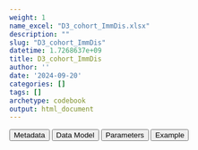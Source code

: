 ```yaml
---
weight: 1
name_excel: "D3_cohort_ImmDis.xlsx"
description: ""
slug: "D3_cohort_ImmDis"
datetime: 1.7268637e+09
title: D3_cohort_ImmDis
author: ''
date: '2024-09-20'
categories: []
tags: []
archetype: codebook
output: html_document
---
```


<script src="/rmarkdown-libs/core-js/shim.min.js"></script>
<script src="/rmarkdown-libs/react/react.min.js"></script>
<script src="/rmarkdown-libs/react/react-dom.min.js"></script>
<script src="/rmarkdown-libs/reactwidget/react-tools.umd.cjs"></script>
<script src="/rmarkdown-libs/htmlwidgets/htmlwidgets.js"></script>
<link href="/rmarkdown-libs/reactable/reactable.css" rel="stylesheet" />
<script src="/rmarkdown-libs/reactable-binding/reactable.js"></script>
<div class="tab">
<button class="tablinks" onclick="openCity(event, &#39;Metadata&#39;)" id="defaultOpen">Metadata</button>
<button class="tablinks" onclick="openCity(event, &#39;Data Model&#39;)">Data Model</button>
<button class="tablinks" onclick="openCity(event, &#39;Parameters&#39;)">Parameters</button>
<button class="tablinks" onclick="openCity(event, &#39;Example&#39;)">Example</button>
</div>
<div id="Metadata" class="tabcontent">
<div id="htmlwidget-1" class="reactable html-widget" style="width:auto;height:600px;"></div>
<script type="application/json" data-for="htmlwidget-1">{"x":{"tag":{"name":"Reactable","attribs":{"data":{"metadata_name":["Name of the dataset","Content of the dataset","Unit of observation","Dataset where the list of UoOs is fully listed and with 1 record per UoO","How many observations per UoO","NxUoO","Variables capturing the UoO","Primary key","Parameters",null,null,null,null,null,null,null,null,null,null,null],"metadata_content":["D3_cohort_{ImmDis}","Persons in the source population that have at least a code of {ImmDis} during study period, with selection crieria and date of entrance and start of followup in the cohort of each group of prompts","persons in the source population that have at least a code of {ImmDis} during the study petiod","itself","1","1","person_id","person_id","ImmDis",null,null,null,null,null,null,null,null,null,null,null]},"columns":[{"id":"metadata_name","name":"metadata_name","type":"character"},{"id":"metadata_content","name":"metadata_content","type":"character"}],"sortable":false,"searchable":true,"pagination":false,"highlight":true,"bordered":true,"striped":true,"style":{"maxWidth":1800},"height":"600px","dataKey":"de3af57700fcf524b9897d94f41aa151"},"children":[]},"class":"reactR_markup"},"evals":[],"jsHooks":[]}</script>
</div>
<div id="Data Model" class="tabcontent">
<div id="htmlwidget-2" class="reactable html-widget" style="width:auto;height:600px;"></div>
<script type="application/json" data-for="htmlwidget-2">{"x":{"tag":{"name":"Reactable","attribs":{"data":{"Varname":["person_id","study_entry_date","study_exit_date","has_not_a_code_in_the_study_period_{ImmDis}","exclude_because_exist_code_during_lookback_{ImmDis}","exclude_because_exist_exclusion_criterion_during_lookback_{ImmDis}","enter_cohort_{ImmDis}","cohort_entry_date_{ImmDis}","cause_for_not_entering_followup_{ImmDis}","entering_follow_up_postponed_{ImmDis}","entering_follow_up_{ImmDis}","start_follow_up_{ImmDis}","has_a_code_in_the_study_period_{ImmDis}_{group_of_prompt}","exclude_because_exist_code_during_lookback_{ImmDis}_{group_of_prompt}","exclude_because_exist_exclusion_criterion_during_lookback_{ImmDis}_{group_of_prompt}","enter_cohort_{ImmDis}_{group_of_prompt}","cohort_entry_date_{ImmDis}_{group_of_prompt}","cause_for_not_entering_followup_{ImmDis}_{group_of_prompt}","entering_follow_up_postponed_{ImmDis}_{group_of_prompt}","entering_follow_up_{ImmDis}_{group_of_prompt}"],"Description":[null,"start of the study period","end of the observation period","whether there is at least a code of {ImmDis} during the study period. Having this variable = 1 is the inclusion criterion in the UoOs of this dataset","during lookback there is a code of {ImmDis} (not an incident case)","additional exclusion criterion (presence during lookback of some treatments and/or diagnostic codes)","entrance in the cohort of {ImmDis}","date when the person is first found with {ImmDis}","reason why the persons does not enter follow up (if any)","if the person is vaccinated during the first 90 days after cohort_entry_date, then their entry is potsponed to 90 days after the vaccination (if vaccinated more than once in a 90-days window, the computation of 90 days is restarted)","whether the person enters follow up for {ImmDis}","date when the person enters the follow up for {ImmDis}","whether there is at least a code of {ImmDis} during the study period when restricted to {group_of_prompt}","during lookback there is a code of {ImmDis} (not an incident case)","additional exclusion criterion (presence during lookback of some treatments and/or diagnostic codes)","entrance in the cohort of {ImmDis}","date when the person is first found for {ImmDis} in the study period when the prompts are restricted to {group_of_prompt}","reason why the persons does not enter follow up (if any)  when the prompts are restricted to {group_of_prompt}","if the person is vaccinated during the first 90 days after cohort_entry_date, then  their entry is potsponed to 90 days after the vaccination (if vaccinated more than once in a 90-days window, the computation of 90 days is restarted)","whether the person enters follow up of {ImmDis} when the prompts are restricted to {group_of_prompt}"],"Format":[null,"date",null,"int","int","int","int",null,"int","int","int",null,"int","int","int","int",null,"int","int",null],"Vocabulary":[null,null,null,"0 = Not exclude\r\n1 = Exclude","0 = Not exclude\r\n1 = Exclude","0 = Not exclude\r\n1 = Exclude","0 = No\r\n1 = Yes",null,"0  = no reason, person enters follow-up\r\n1 = person exits the data source before 90 days while still alive\r\n2 = person dies before 90 days\r\n3 = …","0 = No\r\n1 = Yes","0 = No\r\n1 = Yes",null,"0 = Not exclude\r\n1 = Exclude","0 = Not exclude\r\n1 = Exclude","0 = Not exclude\r\n1 = Exclude","0 = No\r\n1 = Yes",null,"0  = no reason, person enters follow-up\r\n1 = person exits the data source before 90 days while still alive\r\n2 = person dies before 90 days\r\n3 = …\r\n9 = the person has not entered the cohort with when the prompts are restricted to {group_of_prompt}","0 = No\r\n1 = Yes",null],"Description / Notes":[null,null,null,null,null,"this is only defined for few values of {ImmDis}, see corresponding BRIDGE",null,null,null,null,null,null,null,null,"this is only defined for few values of {ImmDis}, see corresponding BRIDGE",null,null,null,null,null],"Parameters":[null,null,null,null,null,null,null,"ImmDis","ImmDis","ImmDis","ImmDis","ImmDis",null,null,null,null,"ImmDis group_of_prompt","ImmDis group_of_prompt","ImmDis group_of_prompt","ImmDis group_of_prompt"],"Source tables and variables":[null,null,null,null,null,null,null,null,null,null,null,null,null,null,null,null,null,null,null,null],"Retrieved":["yes","yes","yes",null,null,null,null,null,null,null,null,null,null,null,null,null,null,null,null,null],"Calculated":[null,null,null,"yes",null,null,null,"yes","yes","yes","yes","yes","yes",null,null,null,null,null,null,null],"Algorithm_id":[null,null,null,null,null,null,null,null,null,null,null,null,null,null,null,null,null,null,null,null],"Rule":[null,null,null,"exists code of {ImmDis} with date >= study_entry_date\r\n","exists code of {ImmDis} with date < study_entry_date then 1\r\n0 otherwise\r\n","only for selected diseases: exists code of additional exclusion criterion with date < study_entry_date and date >= study_entry_date - 365 then 1\r\n0 otherwise\r\n",null,null,null,"cohort_entry_date_{ImmDis} & if cause_for_not_entering_followup_{ImmDis} == 0 and exists vaccine_date >  cohort_entry_date_{ImmDis} & vaccine_date <= cohort_entry_date_{ImmDis} +90 then 1\r\n0 otherwise\r\n",null,"if  entering_follow_up_{ImmDis} == 1 & entering_follow_up_postponed_{ImmDis} == 0:\r\ncohort_entry_date_{ImmDis} + 90\r\notehwrsie if entering_follow_up_{ImmDis} == 1 & entering_follow_up_postponed_{ImmDis} == 1:\r\ndate of last vasscine in window of 90 days + 90\r\notherwise: null","exists code of {ImmDis} with date >= study_entry_date\r\n","exists code of {ImmDis} with date < study_entry_date then 1\r\n0 otherwise\r\n","only for selected diseases: exists code of additional exclusion criterion with date < study_entry_date and date >= study_entry_date - 365 then 1\r\n0 otherwise\r\n",null,null,null,null,null]},"columns":[{"id":"Varname","name":"Varname","type":"character"},{"id":"Description","name":"Description","type":"character"},{"id":"Format","name":"Format","type":"character"},{"id":"Vocabulary","name":"Vocabulary","type":"character"},{"id":"Description / Notes","name":"Description / Notes","type":"character"},{"id":"Parameters","name":"Parameters","type":"character"},{"id":"Source tables and variables","name":"Source tables and variables","type":"logical"},{"id":"Retrieved","name":"Retrieved","type":"character"},{"id":"Calculated","name":"Calculated","type":"character"},{"id":"Algorithm_id","name":"Algorithm_id","type":"logical"},{"id":"Rule","name":"Rule","type":"character"}],"sortable":false,"searchable":true,"pagination":false,"highlight":true,"bordered":true,"striped":true,"style":{"maxWidth":1800},"height":"600px","dataKey":"ced7b137dfa1d8521c659f0ff08487c3"},"children":[]},"class":"reactR_markup"},"evals":[],"jsHooks":[]}</script>
</div>
<div id="Parameters" class="tabcontent">
<div id="htmlwidget-3" class="reactable html-widget" style="width:auto;height:600px;"></div>
<script type="application/json" data-for="htmlwidget-3">{"x":{"tag":{"name":"Reactable","attribs":{"data":{"parameter":["ImmDis","ImmDis","ImmDis","ImmDis","ImmDis","ImmDis","ImmDis","ImmDis","ImmDis","ImmDis","group_of_prompt","group_of_prompt","group_of_prompt",null,null,null,null,null,null,null],"value":["E_GRAVES_AESI","Im_HASHIMOTO_AESI","V_PAN_AESI","M_ARTRHEU_AESI","M_ARTPSORIATIC_AESI","N_DEMYELMS_AESI","SK_ERYTHEMANODOSUM_AESI","Im_SLE_AESI","D_ULCERATIVECOLITIS_AESI","D_HEPATITISAUTOIMMUNE_AESI","PC","HOSP_DISP","HOSP_SPEC_DISP","…","…","…","…",null,null,"…"],"label":["Graves","Hashimoto","Polyarteritis nodose","Rheumatoid arthritis","Psoriatic arthritis","Multiple sclerosis","Erythema nodosum","SLE","Ulcerative colitis","Autoimmune hepatitis",null,null,null,null,null,null,null,null,null,null],"parameter_in_program":["immune_diseases_in_the_study","immune_diseases_in_the_study","immune_diseases_in_the_study","immune_diseases_in_the_study","immune_diseases_in_the_study","immune_diseases_in_the_study","immune_diseases_in_the_study","immune_diseases_in_the_study","immune_diseases_in_the_study","immune_diseases_in_the_study","groups_of_prompts","groups_of_prompts","groups_of_prompts",null,null,null,null,null,null,null],"set_in_step":[null,null,null,null,null,null,null,null,null,null,"07_algorithms","07_algorithms","07_algorithms",null,null,null,null,null,null,null],"notes":[null,null,null,null,null,null,null,null,null,null,"for some data sources, some groups may be not caculated; for TEST only PC and HOSP_DISP are calculates","for some data sources, some groups may be not caculated; for TEST only PC and HOSP_DISP are calculates","for some data sources, some groups may be not caculated; for TEST only PC and HOSP_DISP are calculates",null,null,null,null,null,null,null]},"columns":[{"id":"parameter","name":"parameter","type":"character"},{"id":"value","name":"value","type":"character"},{"id":"label","name":"label","type":"character"},{"id":"parameter_in_program","name":"parameter_in_program","type":"character"},{"id":"set_in_step","name":"set_in_step","type":"character"},{"id":"notes","name":"notes","type":"character"}],"sortable":false,"searchable":true,"pagination":false,"highlight":true,"bordered":true,"striped":true,"style":{"maxWidth":1800},"height":"600px","dataKey":"bed6750dd64de800f8223ce30636f872"},"children":[]},"class":"reactR_markup"},"evals":[],"jsHooks":[]}</script>
</div>
<div id="Example" class="tabcontent">
<div id="htmlwidget-4" class="reactable html-widget" style="width:auto;height:600px;"></div>
<script type="application/json" data-for="htmlwidget-4">{"x":{"tag":{"name":"Reactable","attribs":{"data":{"D3_cohort_E_GRAVES_AESI":["person_id","P01","P02","P03","P05","P06",null,"E_GRAVES_AESI_narrow","person_id","P01","P01","P02","P03","P03","P04","P05","P05","P06","P06",null],"...2":["study_entry_date","1","1","1","1","1",null,null,"date","100","150","1000","-100","100","50","100","120","-7000","100",null],"...3":["study_exit_date","2190","1080","2190","2190","2190",null,null,"end_date_record",null,null,null,null,null,null,null,null,null,null,null],"...4":["has_a_code_in_the_study_period_E_GRAVES_AESI","1","1","1","1","1",null,null,"codvar",null,null,null,null,null,null,null,null,null,null,null],"...5":["exclude_because_exist_code_during_lookback_E_GRAVES_AESI","0","0","1","0","1",null,null,"event_record_vocabulary",null,null,null,null,null,null,null,null,null,null,null],"...6":["exclude_because_exist_exclusion_criterion_during_lookback_E_GRAVES_AESI","0","0","0","0","0",null,null,"text_linked_to_event_code",null,null,null,null,null,null,null,null,null,null,null],"...7":["enter_cohort_E_GRAVES_AESI","1","1","0","1","0",null,null,"event_free_text",null,null,null,null,null,null,null,null,null,null,null],"...8":["cohort_entry_date_E_GRAVES_AESI","100","1000",null,"100",null,null,null,"present_on_admission",null,null,null,null,null,null,null,null,null,null,null],"...9":["cause_for_not_entering_followup_E_GRAVES_AESI","0","2",null,"0",null,null,null,"laterality_of_event",null,null,null,null,null,null,null,null,null,null,null],"...10":["entering_follow_up_postponed_E_GRAVES_AESI","0","0",null,"1",null,null,null,"meaning_renamed","hospitalisation_primary","primary_care_diagnosis","hospitalisation_primary","primary_care_diagnosis","hospitalisation_primary","primary_care_diagnosis","hospitalisation_primary","primary_care_diagnosis","primary_care_diagnosis","hospitalisation_primary",null],"...11":["entering_follow_up_E_GRAVES_AESI","1","0",null,"1",null,null,null,"origin_of_event",null,null,null,null,null,null,null,null,null,null,null],"...12":["start_follow_up_E_GRAVES_AESI","190",null,null,"280",null,null,null,"visit_occurrence_id",null,null,null,null,null,null,null,null,null,null,null],"...13":["has_a_code_in_the_study_period_E_GRAVES_AESI_PC","1","0","0","1","0",null,null,"Col",null,null,null,null,null,null,null,null,null,null,null],"...14":["exclude_because_exist_code_during_lookback_E_GRAVES_AESI_PC","0",null,null,"0",null,null,null,"Table_cdm",null,null,null,null,null,null,null,null,null,null,null],"...15":["exclude_because_exist_exclusion_criterion_during_lookback_E_GRAVES_AESI_PC","0",null,null,"0",null,null,null,null,null,null,null,null,null,null,null,null,null,null,null],"...16":["enter_cohort_E_GRAVES_AESI_PC","1","0","0","1","0",null,null,null,null,null,null,null,null,null,null,null,null,null,null],"...17":["cohort_entry_date_E_GRAVES_AESI_PC","150",null,null,"120",null,null,null,null,null,null,null,null,null,null,null,null,null,null,null],"...18":["cause_for_not_entering_followup_E_GRAVES_AESI_PC","0",null,null,"0",null,null,null,null,null,null,null,null,null,null,null,null,null,null,null],"...19":["entering_follow_up_postponed_E_GRAVES_AESI_PC","0",null,null,"1",null,null,null,null,null,null,null,null,null,null,null,null,null,null,null],"...20":["entering_follow_up_E_GRAVES_AESI_PC","1",null,null,"1",null,null,null,null,null,null,null,null,null,null,null,null,null,null,null],"...21":["start_follow_up_E_GRAVES_AESI_PC","240",null,null,"300",null,null,null,null,null,null,null,null,null,null,null,null,null,null,null],"...22":["has_a_code_in_the_study_period_E_GRAVES_AESI_HOSP_DISP","1","1","1","1","1",null,null,null,null,null,null,null,null,null,null,null,null,null,null],"...23":["exclude_because_exist_code_during_lookback_E_GRAVES_AESI_HOSP_DISP","0","0","0","0","0",null,null,null,null,null,null,null,null,null,null,null,null,null,null],"...24":["exclude_because_exist_exclusion_criterion_during_lookback_E_GRAVES_AESI_HOSP_DISP","0","0","0","0","0",null,null,null,null,null,null,null,null,null,null,null,null,null,null],"...25":["enter_cohort_E_GRAVES_AESI_HOSP_DISP","1","1","1","1","1",null,null,null,null,null,null,null,null,null,null,null,null,null,null],"...26":["cohort_entry_date_E_GRAVES_AESI_HOSP_DISP","100","1000","100","100","100",null,null,null,null,null,null,null,null,null,null,null,null,null,null],"...27":["cause_for_not_entering_followup_E_GRAVES_AESI_HOSP_DISP","0","1080","0","0","0",null,null,null,null,null,null,null,null,null,null,null,null,null,null],"...28":["entering_follow_up_postponed_E_GRAVES_AESI_HOSP_DISP","0","2","0","1","0",null,null,null,null,null,null,null,null,null,null,null,null,null,null],"...29":["entering_follow_up_E_GRAVES_AESI_HOSP_DISP","1","0","1","1","1",null,null,null,null,null,null,null,null,null,null,null,null,null,null],"...30":["start_follow_up_E_GRAVES_AESI_HOSP_DISP","190","0","190","280","190",null,null,null,null,null,null,null,null,null,null,null,null,null,null],"...31":["has_a_code_in_the_study_period_E_GRAVES_AESI_HOSP_SPEC_DISP",null,null,null,null,null,null,null,null,null,null,null,null,null,null,null,null,null,null,null],"...32":["exclude_because_exist_code_during_lookback_E_GRAVES_AESI_HOSP_SPEC_DISP",null,null,null,null,null,null,null,null,null,null,null,null,null,null,null,null,null,null,null],"...33":["exclude_because_exist_exclusion_criterion_during_lookback_E_GRAVES_AESI_HOSP_SPEC_DISP",null,null,null,null,null,null,null,null,null,null,null,null,null,null,null,null,null,null,null],"...34":["enter_cohort_E_GRAVES_AESI_HOSP_SPEC_DISP",null,null,null,null,null,null,null,null,null,null,null,null,null,null,null,null,null,null,null],"...35":["cohort_entry_date_E_GRAVES_AESI_HOSP_SPEC_DISP",null,null,null,null,null,null,null,null,null,null,null,null,null,null,null,null,null,null,null],"...36":["cause_for_not_entering_followup_E_GRAVES_AESI_HOSP_SPEC_DISP",null,null,null,null,null,null,null,null,null,null,null,null,null,null,null,null,null,null,null],"...37":["entering_follow_up_postponed_E_GRAVES_AESI_HOSP_SPEC_DISP",null,null,null,null,null,null,null,null,null,null,null,null,null,null,null,null,null,null,null],"...38":["entering_follow_up_E_GRAVES_AESI_HOSP_SPEC_DISP",null,null,null,null,null,null,null,null,null,null,null,null,null,null,null,null,null,null,null],"...39":["start_follow_up_E_GRAVES_AESI_HOSP_SPEC_DISP",null,null,null,null,null,null,null,null,null,null,null,null,null,null,null,null,null,null,null]},"columns":[{"id":"D3_cohort_E_GRAVES_AESI","name":"D3_cohort_E_GRAVES_AESI","type":"character"},{"id":"...2","name":"...2","type":"character"},{"id":"...3","name":"...3","type":"character"},{"id":"...4","name":"...4","type":"character"},{"id":"...5","name":"...5","type":"character"},{"id":"...6","name":"...6","type":"character"},{"id":"...7","name":"...7","type":"character"},{"id":"...8","name":"...8","type":"character"},{"id":"...9","name":"...9","type":"character"},{"id":"...10","name":"...10","type":"character"},{"id":"...11","name":"...11","type":"character"},{"id":"...12","name":"...12","type":"character"},{"id":"...13","name":"...13","type":"character"},{"id":"...14","name":"...14","type":"character"},{"id":"...15","name":"...15","type":"character"},{"id":"...16","name":"...16","type":"character"},{"id":"...17","name":"...17","type":"character"},{"id":"...18","name":"...18","type":"character"},{"id":"...19","name":"...19","type":"character"},{"id":"...20","name":"...20","type":"character"},{"id":"...21","name":"...21","type":"character"},{"id":"...22","name":"...22","type":"character"},{"id":"...23","name":"...23","type":"character"},{"id":"...24","name":"...24","type":"character"},{"id":"...25","name":"...25","type":"character"},{"id":"...26","name":"...26","type":"character"},{"id":"...27","name":"...27","type":"character"},{"id":"...28","name":"...28","type":"character"},{"id":"...29","name":"...29","type":"character"},{"id":"...30","name":"...30","type":"character"},{"id":"...31","name":"...31","type":"character"},{"id":"...32","name":"...32","type":"character"},{"id":"...33","name":"...33","type":"character"},{"id":"...34","name":"...34","type":"character"},{"id":"...35","name":"...35","type":"character"},{"id":"...36","name":"...36","type":"character"},{"id":"...37","name":"...37","type":"character"},{"id":"...38","name":"...38","type":"character"},{"id":"...39","name":"...39","type":"character"}],"sortable":false,"searchable":true,"pagination":false,"highlight":true,"bordered":true,"striped":true,"style":{"maxWidth":1800},"height":"600px","dataKey":"94613421948da1872fc86c214c203551"},"children":[]},"class":"reactR_markup"},"evals":[],"jsHooks":[]}</script>
</div>
